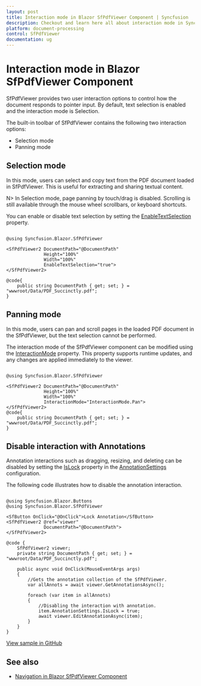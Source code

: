```yaml
---
layout: post
title: Interaction mode in Blazor SfPdfViewer Component | Syncfusion
description: Checkout and learn here all about interaction mode in Syncfusion Blazor SfPdfViewer component and more.
platform: document-processing
control: SfPdfViewer
documentation: ug
---
```


# Interaction mode in Blazor SfPdfViewer Component

SfPdfViewer provides two user interaction options to control how the document responds to pointer input. By default, text selection is enabled and the interaction mode is Selection.

The built-in toolbar of SfPdfViewer contains the following two interaction options:

* Selection mode
* Panning mode

## Selection mode

In this mode, users can select and copy text from the PDF document loaded in SfPdfViewer. This is useful for extracting and sharing textual content.

N> In Selection mode, page panning by touch/drag is disabled. Scrolling is still available through the mouse wheel scrollbars, or keyboard shortcuts.

You can enable or disable text selection by setting the [EnableTextSelection](https://help.syncfusion.com/cr/blazor/Syncfusion.Blazor.SfPdfViewer.PdfViewerBase.html#Syncfusion_Blazor_SfPdfViewer_PdfViewerBase_EnableTextSelection) property.

```cshtml

@using Syncfusion.Blazor.SfPdfViewer

<SfPdfViewer2 DocumentPath="@DocumentPath"
              Height="100%"
              Width="100%"
              EnableTextSelection="true">
</SfPdfViewer2>

@code{
    public string DocumentPath { get; set; } = "wwwroot/Data/PDF_Succinctly.pdf";
}
```

## Panning mode

In this mode, users can pan and scroll pages in the loaded PDF document in the SfPdfViewer, but the text selection cannot be performed.

The interaction mode of the SfPdfViewer component can be modified using the [InteractionMode](https://help.syncfusion.com/cr/blazor/Syncfusion.Blazor.SfPdfViewer.PdfViewerBase.html#Syncfusion_Blazor_SfPdfViewer_PdfViewerBase_InteractionMode) property. This property supports runtime updates, and any changes are applied immediately to the viewer.

```cshtml

@using Syncfusion.Blazor.SfPdfViewer

<SfPdfViewer2 DocumentPath="@DocumentPath"
              Height="100%"
              Width="100%"
              InteractionMode="InteractionMode.Pan">
</SfPdfViewer2>
@code{
    public string DocumentPath { get; set; } = "wwwroot/Data/PDF_Succinctly.pdf";
}

```
## Disable interaction with Annotations

Annotation interactions such as dragging, resizing, and deleting can be disabled by setting the [IsLock](https://help.syncfusion.com/cr/blazor/Syncfusion.Blazor.SfPdfViewer.PdfViewerAnnotationSettings.html#Syncfusion_Blazor_SfPdfViewer_PdfViewerAnnotationSettings_IsLock) property in the [AnnotationSettings](https://help.syncfusion.com/cr/blazor/Syncfusion.Blazor.SfPdfViewer.PdfViewerBase.html#Syncfusion_Blazor_SfPdfViewer_PdfViewerBase_AnnotationSettings) configuration.

The following code illustrates how to disable the annotation interaction.

```cshtml

@using Syncfusion.Blazor.Buttons
@using Syncfusion.Blazor.SfPdfViewer

<SfButton OnClick="@OnClick">Lock Annotation</SfButton>
<SfPdfViewer2 @ref="viewer"
              DocumentPath="@DocumentPath">
</SfPdfViewer2>

@code {
    SfPdfViewer2 viewer;
    private string DocumentPath { get; set; } = "wwwroot/Data/PDF_Succinctly.pdf";

    public async void OnClick(MouseEventArgs args)
    {
        //Gets the annotation collection of the SfPdfViewer.
        var allAnnots = await viewer.GetAnnotationsAsync();

        foreach (var item in allAnnots)
        {
            //Disabling the interaction with annotation.
            item.AnnotationSettings.IsLock = true;
            await viewer.EditAnnotationAsync(item);
        }
    }
}

```

[View sample in GitHub](https://github.com/SyncfusionExamples/blazor-pdf-viewer-examples/tree/master/Annotations/FAQs/Lock_annotations)

## See also

* [Navigation in Blazor SfPdfViewer Component](./interactive-pdf-navigation-overview)